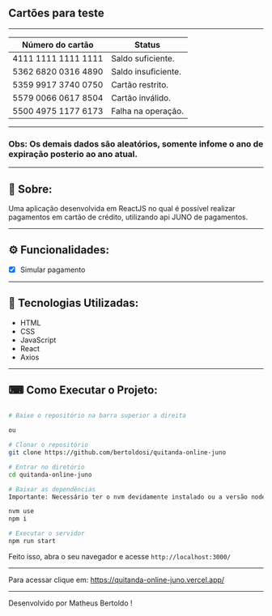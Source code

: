 ## Cartões para teste

---

| Número do cartão    | Status              |
| ------------------- | ------------------- |
| 4111 1111 1111 1111 | Saldo suficiente.   |
| 5362 6820 0316 4890 | Saldo insuficiente. |
| 5359 9917 3740 0750 | Cartão restrito.    |
| 5579 0066 0617 8504 | Cartão inválido.    |
| 5500 4975 1177 6173 | Falha na operação.  |

---

### Obs: Os demais dados são aleatórios, somente infome o ano de expiração posterio ao ano atual.

---

## 📖 Sobre:

Uma aplicação desenvolvida em ReactJS no qual é possível realizar pagamentos em cartão de crédito, utilizando api JUNO de pagamentos.

---

## ⚙️ Funcionalidades:

- [x] Simular pagamento

---

## 🚀 Tecnologias Utilizadas:

- HTML
- CSS
- JavaScript
- React
- Axios

---

## ⌨ Como Executar o Projeto:

```bash

# Baixe o repositório na barra superior a direita

ou

# Clonar o repositório
git clone https://github.com/bertoldosi/quitanda-online-juno

# Entrar no diretório
cd quitanda-online-juno

# Baixar as dependências
Importante: Necessário ter o nvm devidamente instalado ou a versão node v16.10.0.

nvm use
npm i

# Executar o servidor
npm run start
```

Feito isso, abra o seu navegador e acesse `http://localhost:3000/`

---

Para acessar clique em: https://quitanda-online-juno.vercel.app/

---

Desenvolvido por Matheus Bertoldo !
